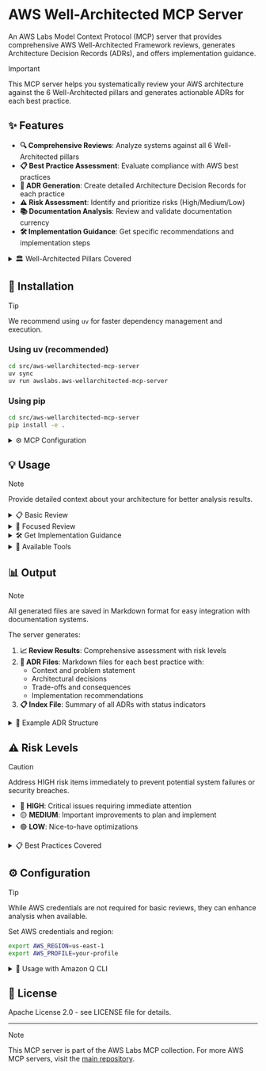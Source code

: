# AWS Well-Architected MCP Server

An AWS Labs Model Context Protocol (MCP) server that provides comprehensive AWS Well-Architected Framework reviews, generates Architecture Decision Records (ADRs), and offers implementation guidance.

> [!IMPORTANT]
> This MCP server helps you systematically review your AWS architecture against the 6 Well-Architected pillars and generates actionable ADRs for each best practice.

## ✨ Features

- **🔍 Comprehensive Reviews**: Analyze systems against all 6 Well-Architected pillars
- **📋 Best Practice Assessment**: Evaluate compliance with AWS best practices
- **📝 ADR Generation**: Create detailed Architecture Decision Records for each practice
- **⚠️ Risk Assessment**: Identify and prioritize risks (High/Medium/Low)
- **📚 Documentation Analysis**: Review and validate documentation currency
- **🛠️ Implementation Guidance**: Get specific recommendations and implementation steps

<details>
<summary>🏛️ Well-Architected Pillars Covered</summary>

1. **🔧 Operational Excellence** - Infrastructure as Code, Monitoring, Automation
2. **🔒 Security** - Identity, Data Protection, Infrastructure Security  
3. **🛡️ Reliability** - Fault Tolerance, Recovery, Scaling
4. **⚡ Performance Efficiency** - Resource Selection, Monitoring, Trade-offs
5. **💰 Cost Optimization** - Cost-Effective Resources, Matching Supply/Demand
6. **🌱 Sustainability** - Environmental Impact, Resource Efficiency

</details>

## 🚀 Installation

> [!TIP]
> We recommend using `uv` for faster dependency management and execution.

### Using uv (recommended)
```bash
cd src/aws-wellarchitected-mcp-server
uv sync
uv run awslabs.aws-wellarchitected-mcp-server
```

### Using pip
```bash
cd src/aws-wellarchitected-mcp-server
pip install -e .
```

<details>
<summary>⚙️ MCP Configuration</summary>

> [!IMPORTANT]
> Update the `cwd` path to match your actual installation directory.

Add to your MCP configuration file (`~/.config/mcp/mcp.json`):

**With uv:**
```json
{
  "mcpServers": {
    "aws-wellarchitected": {
      "command": "uv",
      "args": ["run", "awslabs.aws-wellarchitected-mcp-server"],
      "cwd": "/path/to/mcp/src/aws-wellarchitected-mcp-server"
    }
  }
}
```

**With pip:**
```json
{
  "mcpServers": {
    "aws-wellarchitected": {
      "command": "python",
      "args": ["-m", "awslabs.aws_wellarchitected_mcp_server.server"],
      "cwd": "/path/to/mcp/src/aws-wellarchitected-mcp-server"
    }
  }
}
```

</details>

## 💡 Usage

> [!NOTE]
> Provide detailed context about your architecture for better analysis results.

<details>
<summary>📋 Basic Review</summary>

```python
# Review all pillars
await review(
    context="E-commerce application with web tier, API tier, and database tier deployed on AWS",
    output_directory="./my-adrs"
)
```

</details>

<details>
<summary>🎯 Focused Review</summary>

> [!TIP]
> Focus on specific pillars for targeted improvements and faster reviews.

```python
# Review specific pillars
await review(
    context="Microservices architecture with containers",
    pillars=["SECURITY", "RELIABILITY"],
    documentation_paths=["./docs/architecture.md", "./README.md"],
    output_directory="./security-reliability-adrs"
)
```

</details>

<details>
<summary>🛠️ Get Implementation Guidance</summary>

```python
# Get specific implementation steps
await ask_implementation_fix(
    best_practice_id="SEC01",
    current_context="Currently using IAM users for applications",
    preferred_approach="Migrate to IAM roles"
)
```

</details>

<details>
<summary>🔧 Available Tools</summary>

### 🔍 `review`
Perform comprehensive Well-Architected Framework review
- **context**: Description of system/workload
- **pillars**: Optional list of specific pillars to review
- **documentation_paths**: Optional paths to documentation files
- **output_directory**: Directory to save ADR files

### 📋 `list_pillars`
List all available Well-Architected pillars with descriptions

### 📚 `get_best_practices`
Get best practices for specific pillar or all pillars
- **pillar**: Optional pillar name to filter practices

### 🛠️ `ask_implementation_fix`
Get detailed implementation guidance for specific best practice
- **best_practice_id**: ID of best practice (e.g., 'OPS01', 'SEC01')
- **current_context**: Current implementation description
- **preferred_approach**: Optional preferred implementation approach

### 📝 `collect_user_input`
Collect user input for best practices requiring human assessment
- **best_practice_id**: ID of best practice needing input (e.g., 'OPS01-BP01')
- **responses**: Dictionary of question-answer pairs for assessment

### 👥 `evaluate_customer_needs`
Specific tool for OPS01-BP01 customer needs assessment
- **stakeholder_engagement**: Current stakeholder engagement practices
- **customer_feedback_mechanisms**: Existing feedback collection methods
- **customer_outcome_focus**: How you prioritize based on customer outcomes
- **business_alignment**: How operations support business outcomes
- **support_data_review**: Use of historical support data
- **feature_validation**: Customer validation processes

</details>

## 📊 Output

> [!NOTE]
> All generated files are saved in Markdown format for easy integration with documentation systems.

The server generates:

1. **📈 Review Results**: Comprehensive assessment with risk levels
2. **📝 ADR Files**: Markdown files for each best practice with:
   - Context and problem statement
   - Architectural decisions
   - Trade-offs and consequences
   - Implementation recommendations
3. **📋 Index File**: Summary of all ADRs with status indicators

<details>
<summary>📝 Example ADR Structure</summary>

```markdown
# ADR: Implement Infrastructure as Code

**Date:** 2024-01-15
**Status:** Proposed
**Best Practice ID:** OPS01
**Pillar:** OPERATIONAL_EXCELLENCE
**Risk Level:** HIGH

## Context
Well-Architected Framework OPERATIONAL_EXCELLENCE pillar requires...

## Decision
Need to implement Infrastructure as Code to meet Well-Architected standards

## Trade-offs
### Benefit
Improved system reliability and maintainability

### Cost
Initial implementation effort and potential complexity

## Implementation Notes
Priority: HIGH. Use AWS CloudFormation or CDK for infrastructure provisioning...
```

</details>

## ⚠️ Risk Levels

> [!CAUTION]
> Address HIGH risk items immediately to prevent potential system failures or security breaches.

- 🔴 **HIGH**: Critical issues requiring immediate attention
- 🟡 **MEDIUM**: Important improvements to plan and implement
- 🟢 **LOW**: Nice-to-have optimizations

<details>
<summary>📋 Best Practices Covered</summary>

The server evaluates 12+ core best practices across all pillars:

### 🔧 Operational Excellence
- **OPS01-BP01**: Evaluate External Customer Needs *(requires user input)*
- **OPS01-BP02**: Evaluate Internal Customer Needs *(requires user input)*
- **OPS01-BP03**: Evaluate Governance Requirements *(requires user input)*
- **OPS01-BP04**: Evaluate Compliance Requirements *(requires user input)*
- **OPS01-BP05**: Evaluate Threat Landscape *(requires user input)*
- **OPS01-BP06**: Evaluate Tradeoffs While Managing Benefits and Risks *(requires user input)*
- **OPS02-BP01**: Resources Have Identified Owners *(requires user input)*
- **OPS02-BP02**: Processes and Procedures Have Identified Owners *(requires user input)*
- **OPS02-BP03**: Operations Activities Have Identified Owners *(requires user input)*
- **OPS02-BP04**: Mechanisms Exist to Manage Responsibilities and Ownership *(requires user input)*
- **OPS02-BP05**: Mechanisms Exist to Request Additions, Changes, and Exceptions *(requires user input)*
- **OPS02-BP06**: Responsibilities Between Teams Are Predefined or Negotiated *(requires user input)*
- **OPS03-BP01**: Executive Sponsorship *(requires user input)*
- **OPS03-BP02**: Team Members Are Empowered to Take Action *(requires user input)*
- **OPS03-BP03**: Escalation Is Encouraged *(requires user input)*
- **OPS03-BP04**: Communications Are Timely, Clear, and Actionable *(requires user input)*
- **OPS03-BP05**: Experimentation Is Encouraged *(requires user input)*
- **OPS03-BP06**: Learning Is Encouraged *(requires user input)*
- **OPS03-BP07**: Team Members Are Encouraged to Maintain and Grow Their Skill Sets *(requires user input)*
- **OPS04-BP01**: Identify Key Performance Indicators *(requires user input)*
- **OPS04-BP02**: Implement Application Telemetry
- **OPS04-BP03**: Implement User Activity Telemetry
- **OPS04-BP04**: Implement Dependency Telemetry
- **OPS04-BP05**: Implement Distributed Tracing
- **OPS05-BP01**: Use Version Control
- **OPS05-BP02**: Test and Validate Changes
- **OPS05-BP03**: Use Configuration Management Systems
- **OPS05-BP04**: Use Build and Deployment Management Systems
- **OPS05-BP05**: Perform Patch Management
- **OPS05-BP06**: Share Design Standards *(requires user input)*
- **OPS05-BP07**: Implement Practices to Improve Code Quality
- **OPS05-BP08**: Use Multiple Environments
- **OPS05-BP09**: Make Frequent, Small, Reversible Changes
- **OPS05-BP10**: Fully Automate Integration and Deployment
- **OPS06-BP01**: Plan for Unsuccessful Changes
- **OPS06-BP02**: Test and Validate Changes
- **OPS06-BP03**: Use Deployment Management Systems
- **OPS06-BP04**: Automate Testing and Rollback
- **OPS07-BP01**: Ensure Personnel Capability *(requires user input)*
- **OPS07-BP02**: Ensure Consistent Review of Operational Readiness *(requires user input)*
- **OPS07-BP03**: Use Runbooks for Procedures *(requires user input)*
- **OPS07-BP04**: Use Playbooks for Issue Investigation *(requires user input)*
- **OPS07-BP05**: Make Informed Decisions to Deploy Systems and Changes *(requires user input)*
- **OPS07-BP06**: Enable Support Plans *(requires user input)*
- **OPS11-BP01**: Have a Process for Continuous Improvement *(requires user input)*
- **OPS11-BP02**: Perform Root Cause Analysis on Failures *(requires user input)*
- **OPS11-BP03**: Implement Feedback Loops *(requires user input)*
- **OPS11-BP04**: Perform Knowledge Management *(requires user input)*
- **OPS11-BP05**: Define Drivers for Improvement *(requires user input)*
- **OPS11-BP06**: Validate Insights *(requires user input)*
- **OPS11-BP07**: Perform Operations Metrics Reviews *(requires user input)*
- **OPS11-BP08**: Share Lessons Learned *(requires user input)*
- **OPS11-BP09**: Allocate Time to Make Improvements *(requires user input)*
- **OPS01**: Infrastructure as Code
- **OPS02**: Comprehensive Monitoring

### 🔒 Security
- **SEC01-BP01**: Separate Workloads Using Accounts
- **SEC01-BP02**: Secure Account Root User and Properties
- **SEC01-BP03**: Identify and Validate Control Objectives *(requires user input)*
- **SEC01-BP04**: Stay Up to Date with Security Threats *(requires user input)*
- **SEC01-BP05**: Reduce Security Management Scope
- **SEC01-BP06**: Automate Testing and Validation of Security Controls
- **SEC01-BP07**: Identify Threats and Prioritize Mitigations *(requires user input)*
- **SEC01-BP08**: Evaluate and Implement New Security Services *(requires user input)*
- **SEC04-BP01**: Perform Vulnerability Management
- **SEC04-BP02**: Use Hardened Images
- **SEC04-BP03**: Reduce Manual Management and Interactive Access
- **SEC04-BP04**: Validate Software Integrity
- **SEC04-BP05**: Automate Compute Protection
- **SEC05-BP01**: Create Network Layers
- **SEC05-BP02**: Control Traffic at All Layers
- **SEC05-BP03**: Implement Inspection and Protection
- **SEC05-BP04**: Automate Network Protection
- **SEC06-BP01**: Perform Application Security Testing
- **SEC06-BP02**: Configure Service and Application Logging
- **SEC06-BP03**: Analyze Logs Centrally
- **SEC06-BP04**: Implement Actionable Security Events
- **SEC01**: Strong Identity Foundation
- **SEC02**: Security at All Layers

### 🛡️ Reliability
- **REL01**: Design for Failure
- **REL02**: Auto Scaling

### ⚡ Performance Efficiency
- **PERF01**: Appropriate Instance Types
- **PERF02**: Caching Strategies

### 💰 Cost Optimization
- **COST01**: Cost Monitoring
- **COST02**: Reserved Instances/Savings Plans

### 🌱 Sustainability
- **SUS01**: Resource Utilization Optimization
- **SUS02**: Managed Services Usage

</details>

## ⚙️ Configuration

> [!TIP]
> While AWS credentials are not required for basic reviews, they can enhance analysis when available.

Set AWS credentials and region:

```bash
export AWS_REGION=us-east-1
export AWS_PROFILE=your-profile
```

<details>
<summary>🎯 Usage with Amazon Q CLI</summary>

```bash
# Basic review
q "Review my 3-tier web application architecture"

# Security-focused review
q "Perform Well-Architected security review of my EKS cluster"

# Get implementation help
q "How do I implement Infrastructure as Code (OPS01)?"
```

</details>

## 📄 License

Apache License 2.0 - see LICENSE file for details.

---

> [!NOTE]
> This MCP server is part of the AWS Labs MCP collection. For more AWS MCP servers, visit the [main repository](https://github.com/awslabs/mcp).